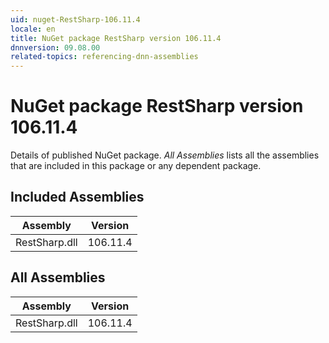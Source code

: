 ```yaml
---
uid: nuget-RestSharp-106.11.4
locale: en
title: NuGet package RestSharp version 106.11.4
dnnversion: 09.08.00
related-topics: referencing-dnn-assemblies
---
```


# NuGet package RestSharp version 106.11.4
Details of published NuGet package.
*All Assemblies* lists all the assemblies that are included in this package or any dependent package.

## Included Assemblies

|Assembly|Version|
|---|---|
|RestSharp.dll|106.11.4|

## All Assemblies

|Assembly|Version|
|---|---|
|RestSharp.dll|106.11.4|

